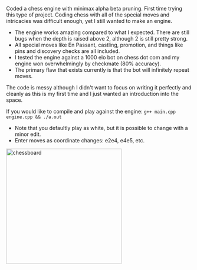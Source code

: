 
Coded a chess engine with minimax alpha beta pruning. First time trying this type of project. Coding chess with all of the special moves and intricacies was difficult enough, yet I still wanted to make an engine.
- The engine works amazing compared to what I expected. There are still bugs when the depth is raised above 2, although 2 is still pretty strong.
- All special moves like En Passant, castling, promotion, and things like pins and discovery checks are all included.
- I tested the engine against a 1000 elo bot on chess dot com and my engine won overwhelmingly by checkmate (80% accuracy).
- The primary flaw that exists currently is that the bot will infinitely repeat moves.

The code is messy although I didn't want to focus on writing it perfectly and cleanly as this is my first time and I just wanted an introduction into the space.

If you would like to compile and play against the engine: `g++ main.cpp engine.cpp && ./a.out`
- Note that you defaultly play as white, but it is possible to change with a minor edit.
- Enter moves as coordinate changes: e2e4, e4e5, etc.
<img width="313" alt="chessboard" src="https://github.com/user-attachments/assets/1276097a-294d-4b2e-b1fa-a4fd26ee5e09">
